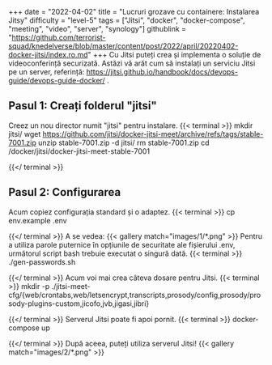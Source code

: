+++
date = "2022-04-02"
title = "Lucruri grozave cu containere: Instalarea Jitsy"
difficulty = "level-5"
tags = ["Jitsi", "docker", "docker-compose", "meeting", "video", "server", "synology"]
githublink = "https://github.com/terrorist-squad/knedelverse/blob/master/content/post/2022/april/20220402-docker-jitsi/index.ro.md"
+++
Cu Jitsi puteți crea și implementa o soluție de videoconferință securizată. Astăzi vă arăt cum să instalați un serviciu Jitsi pe un server, referință: https://jitsi.github.io/handbook/docs/devops-guide/devops-guide-docker/ .
## Pasul 1: Creați folderul "jitsi"
Creez un nou director numit "jitsi" pentru instalare.
{{< terminal >}}
mkdir jitsi/
wget https://github.com/jitsi/docker-jitsi-meet/archive/refs/tags/stable-7001.zip
unzip  stable-7001.zip -d jitsi/
rm stable-7001.zip 
cd /docker/jitsi/docker-jitsi-meet-stable-7001

{{</ terminal >}}

## Pasul 2: Configurarea
Acum copiez configurația standard și o adaptez.
{{< terminal >}}
cp env.example .env

{{</ terminal >}}
A se vedea:
{{< gallery match="images/1/*.png" >}}
Pentru a utiliza parole puternice în opțiunile de securitate ale fișierului .env, următorul script bash trebuie executat o singură dată.
{{< terminal >}}
./gen-passwords.sh

{{</ terminal >}}
Acum voi mai crea câteva dosare pentru Jitsi.
{{< terminal >}}
mkdir -p ./jitsi-meet-cfg/{web/crontabs,web/letsencrypt,transcripts,prosody/config,prosody/prosody-plugins-custom,jicofo,jvb,jigasi,jibri}

{{</ terminal >}}
Serverul Jitsi poate fi apoi pornit.
{{< terminal >}}
docker-compose up

{{</ terminal >}}
După aceea, puteți utiliza serverul Jitsi!
{{< gallery match="images/2/*.png" >}}

